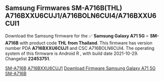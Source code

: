 <h2>Samsung Firmwares SM-A716B(THL) A716BXXU6CUJ1/A716BOLN6CUI4/A716BXXU6CUI1</h2>
Download the Samsung firmware for the ✅ <strong>Samsung Galaxy A71 5G </strong> ⭐ <strong>SM-A716B</strong> with product code <strong>THL</strong> <strong> from Thailand</strong>. This firmware has version number PDA <strong>A716BXXU6CUJ1</strong> and CSC A716BOLN6CUI4. The operating system of this firmware is Android R , with build date 2021-10-29. Changelist <strong>22453751</strong>.


[SM-A716B](https://samfirm.shop/samsung/model/SM-A716B)
[A716BXXU6CUJ1](https://samfirm.shop/samsung/pda/A716BXXU6CUJ1)
[Download Firmware Samsung Galaxy A71 5G SM-A716B](https://samfirm.shop/samsung/firmware/470133)
